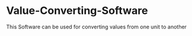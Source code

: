 # Value-Converting-Software
This Software can be used for converting values from one unit to another
